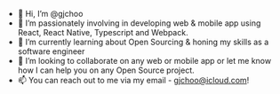 - 👋 Hi, I’m @gjchoo
- 👀 I’m passionately involving in developing web & mobile app using React, React Native, Typescript and Webpack.
- 🌱 I’m currently learning about Open Sourcing & honing my skills as a software engineer
- 💞️ I’m looking to collaborate on any web or mobile app or let me know how I can help you on any Open Source project.
- 📫 You can reach out to me via my email - gjchoo@icloud.com!

<!---
gjchoo/gjchoo is a ✨ special ✨ repository because its `README.md` (this file) appears on your GitHub profile.
You can click the Preview link to take a look at your changes.
--->

